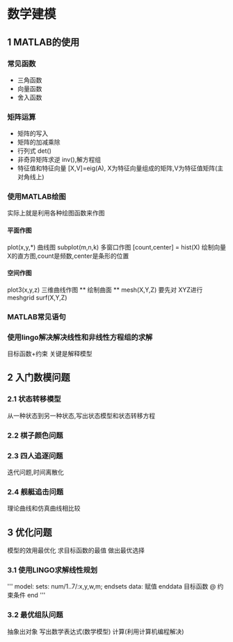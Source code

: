 # 数学建模

## 1 MATLAB的使用

### 常见函数

* 三角函数
* 向量函数
* 舍入函数

### 矩阵运算

* 矩阵的写入
* 矩阵的加减乘除
* 行列式  det()
* 非奇异矩阵求逆 inv(),解方程组
* 特征值和特征向量  [X,V]=eig(A), X为特征向量组成的矩阵,V为特征值矩阵(主对角线上)

### 使用MATLAB绘图

实际上就是利用各种绘图函数来作图
#### 平面作图
plot(x,y,*)   曲线图
subplot(m,n,k)  多窗口作图
[count,center] = hist(X)  绘制向量X的直方图,count是频数,center是条形的位置
#### 空间作图
plot3(x,y,z)  三维曲线作图
** 绘制曲面 **
mesh(X,Y,Z)  要先对 XYZ进行meshgrid
surf(X,Y,Z)

### MATLAB常见语句

### 使用lingo解决解决线性和非线性方程组的求解
目标函数+约束
关键是解释模型

## 2 入门数模问题
### 2.1 状态转移模型
从一种状态到另一种状态,写出状态模型和状态转移方程
### 2.2 棋子颜色问题
### 2.3 四人追逐问题
迭代问题,时间离散化
### 2.4 舰艇追击问题
理论曲线和仿真曲线相比较

## 3 优化问题
模型的效用最优化
求目标函数的最值
做出最优选择
### 3.1 使用LINGO求解线性规划
'''
model:
sets:
num/1..7/:x,y,w,m;
endsets
data:
赋值
enddata
目标函数
@ 约束条件
end
'''
### 3.2 最优组队问题
抽象出对象
写出数学表达式(数学模型)
计算(利用计算机编程解决)

